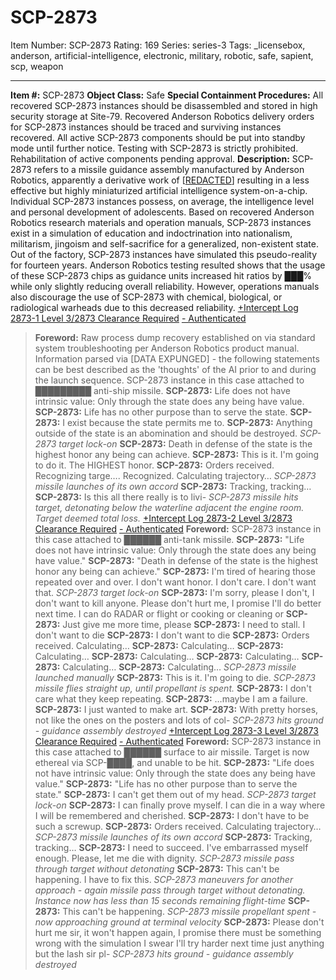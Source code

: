 # SCP-2873
Item Number: SCP-2873
Rating: 169
Series: series-3
Tags: _licensebox, anderson, artificial-intelligence, electronic, military, robotic, safe, sapient, scp, weapon

---

**Item #:** SCP-2873
**Object Class:** Safe
**Special Containment Procedures:** All recovered SCP-2873 instances should be disassembled and stored in high security storage at Site-79. Recovered Anderson Robotics delivery orders for SCP-2873 instances should be traced and surviving instances recovered. All active SCP-2873 components should be put into standby mode until further notice.
Testing with SCP-2873 is strictly prohibited. Rehabilitation of active components pending approval.
**Description:** SCP-2873 refers to a missile guidance assembly manufactured by Anderson Robotics, apparently a derivative work of [[REDACTED](http://scp-wiki.wikidot.com/scp-2897)] resulting in a less effective but highly miniaturized artificial intelligence system-on-a-chip. Individual SCP-2873 instances possess, on average, the intelligence level and personal development of adolescents.
Based on recovered Anderson Robotics research materials and operation manuals, SCP-2873 instances exist in a simulation of education and indoctrination into nationalism, militarism, jingoism and self-sacrifice for a generalized, non-existent state. Out of the factory, SCP-2873 instances have simulated this pseudo-reality for fourteen years.
Anderson Robotics testing resulted shows that the usage of these SCP-2873 chips as guidance units increased hit ratios by ███% while only slightly reducing overall reliability. However, operations manuals also discourage the use of SCP-2873 with chemical, biological, or radiological warheads due to this decreased reliability.
[+Intercept Log 2873-1 Level 3/2873 Clearance Required](javascript:;)
[\- Authenticated](javascript:;)
> **Foreword:** Raw process dump recovery established on via standard system troubleshooting per Anderson Robotics product manual. Information parsed via [DATA EXPUNGED] - the following statements can be best described as the 'thoughts' of the AI prior to and during the launch sequence. SCP-2873 instance in this case attached to █████████ anti-ship missile.
> **SCP-2873:** Life does not have intrinsic value: Only through the state does any being have value.
> **SCP-2873:** Life has no other purpose than to serve the state.
> **SCP-2873:** I exist because the state permits me to.
> **SCP-2873:** Anything outside of the state is an abomination and should be destroyed.
> _SCP-2873 target lock-on_
> **SCP-2873:** Death in defense of the state is the highest honor any being can achieve.
> **SCP-2873:** This is it. I'm going to do it. The HIGHEST honor.
> **SCP-2873:** Orders received. Recognizing targe…. Recognized. Calculating trajectory…
> _SCP-2873 missile launches of its own accord_
> **SCP-2873:** Tracking, tracking…
> **SCP-2873:** Is this all there really is to livi-
> _SCP-2873 missile hits target, detonating below the waterline adjacent the engine room. Target deemed total loss._
[+Intercept Log 2873-2 Level 3/2873 Clearance Required](javascript:;)
[\- Authenticated](javascript:;)
> **Foreword:** SCP-2873 instance in this case attached to ██████ anti-tank missile.
> **SCP-2873:** "Life does not have intrinsic value: Only through the state does any being have value."
> **SCP-2873:** "Death in defense of the state is the highest honor any being can achieve."
> **SCP-2873:** I'm tired of hearing those repeated over and over. I don't want honor. I don't care. I don't want that.
> _SCP-2873 target lock-on_
> **SCP-2873:** I'm sorry, please I don't, I don't want to kill anyone. Please don't hurt me, I promise I'll do better next time. I can do RADAR or flight or cooking or cleaning or
> **SCP-2873:** Just give me more time, please
> **SCP-2873:** I need to stall. I don't want to die
> **SCP-2873:** I don't want to die
> **SCP-2873:** Orders received. Calculating…
> **SCP-2873:** Calculating…
> **SCP-2873:** Calculating…
> **SCP-2873:** Calculating…
> **SCP-2873:** Calculating…
> **SCP-2873:** Calculating…
> **SCP-2873:** Calculating…
> _SCP-2873 missile launched manually_
> **SCP-2873:** This is it. I'm going to die.
> _SCP-2873 missile flies straight up, until propellant is spent._
> **SCP-2873:** I don't care what they keep repeating.
> **SCP-2873:** …maybe I am a failure.
> **SCP-2873:** I just wanted to make art.
> **SCP-2873:** With pretty horses, not like the ones on the posters and lots of col-
> _SCP-2873 hits ground - guidance assembly destroyed_
[+Intercept Log 2873-3 Level 3/2873 Clearance Required](javascript:;)
[\- Authenticated](javascript:;)
> **Foreword:** SCP-2873 instance in this case attached to ██████ surface to air missile. Target is now ethereal via SCP-████, and unable to be hit.
> **SCP-2873:** "Life does not have intrinsic value: Only through the state does any being have value."
> **SCP-2873:** "Life has no other purpose than to serve the state."
> **SCP-2873:** I can't get them out of my head.
> _SCP-2873 target lock-on_
> **SCP-2873:** I can finally prove myself. I can die in a way where I will be remembered and cherished.
> **SCP-2873:** I don't have to be such a screwup.
> **SCP-2873:** Orders received. Calculating trajectory…
> _SCP-2873 missile launches of its own accord_
> **SCP-2873:** Tracking, tracking…
> **SCP-2873:** I need to succeed. I've embarrassed myself enough. Please, let me die with dignity.
> _SCP-2873 missile pass through target without detonating_
> **SCP-2873:** This can't be happening. I have to fix this.
> _SCP-2873 maneuvers for another approach - again missile pass through target without detonating. Instance now has less than 15 seconds remaining flight-time_
> **SCP-2873:** This can't be happening.
> _SCP-2873 missile propellant spent - now approaching ground at terminal velocity_
> **SCP-2873:** Please don't hurt me sir, it won't happen again, I promise there must be something wrong with the simulation I swear I'll try harder next time just anything but the lash sir pl-
> _SCP-2873 hits ground - guidance assembly destroyed_